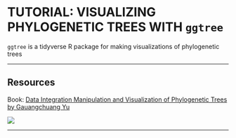 # TUTORIAL:  VISUALIZING PHYLOGENETIC TREES WITH `ggtree`

`ggtree` is a tidyverse R package for making visualizations of phylogenetic trees

---

## Resources

Book: [Data Integration Manipulation and Visualization of Phylogenetic Trees by Gauangchuang Yu](https://yulab-smu.top/treedata-book/index.html)

![]([https://www.routledge.com/Data-Integration-Manipulation-and-Visualization-of-Phylogenetic-Trees/Yu/p/book/9781032233574](https://yulab-smu.top/treedata-book/9781032233574_cover_review.png))

---
